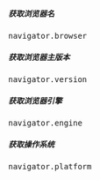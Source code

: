 <span id="ua"></span><script>document.getElementById('ua').innerHTML = navigator.userAgent;</script>

##### 获取浏览器名

<pre>navigator.browser</pre>

##### 获取浏览器主版本

<pre>navigator.version</pre>

##### 获取浏览器引擎

<pre>navigator.engine</pre>

##### 获取操作系统

<pre>navigator.platform</pre>